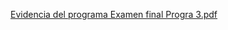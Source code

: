 [Evidencia del programa Examen final Progra 3.pdf](https://github.com/user-attachments/files/15856659/Evidencia.del.programa.Examen.final.Progra.3.pdf)
